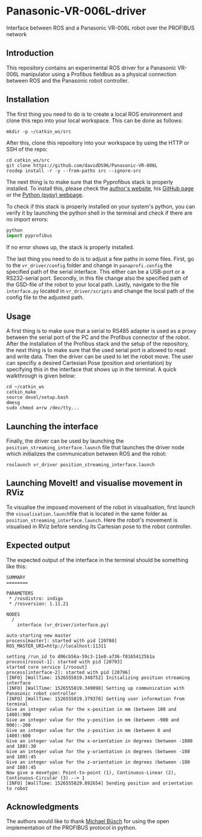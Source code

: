 # Panasonic-VR-006L-driver
Interface between ROS and a Panasonic VR-006L robot over the PROFIBUS network

## Introduction

This repository contains an experimental ROS driver for a Panasonic VR-006L manipulator 
using a Profibus fieldbus as a physical connection between ROS and the Panasonic robot controller.

## Installation

The first thing you need to do is to create a local ROS environment and clone this repo into your local workspace. 
This can be done as follows:

```
mkdir -p ~/catkin_ws/src
```

After this, clone this repository into your workspace by using the HTTP or SSH of the repo:
```
cd catkin_ws/src
git clone https://github.com/davidDS96/Panasonic-VR-006L
rosdep install -r -y --from-paths src --ignore-src
```

The next thing is to make sure that the Pyprofibus stack is properly installed. To install this, 
please check the [author's website](https://bues.ch/cms/automation/profibus.html), his [GitHub page](https://github.com/mbuesch/pyprofibus/) or the [Python (pypy) webpage](https://pypi.org/project/pyprofibus/#description). 

To check if this stack is properly installed on your system's python, you can verify it by launching the python shell in the terminal and check if there are no import errors:
```python
python
import pyprofibus
```
If no error shows up, the stack is properly installed.

The last thing you need to do is to adjust a few paths in some files. First, go to the ``` vr_driver/config ``` folder and change in ```panaprofi.config``` the specified path of the serial interface. This either can be a USB-port or a RS232-serial port. Secondly, in this file change also the specified path of the GSD-file of the robot to your local path. Lastly, navigate to the file ```interface.py``` located in ```vr_driver/scripts``` and change the local path of the config file to the adjusted path.


## Usage

A first thing is to make sure that a serial to RS485 adapter is used as a proxy between the serial port of the PC and the Profibus connector of the robot. After the installation of the Profibus stack and the setup of the repository, the next thing is to make sure that the used serial port is allowed to read and write data. Then the driver can be used to let the robot move. The user can specifiy a desired Cartesian Pose (position and orientation) by specifying this in the interface that shows up in the terminal. A quick walkthrough is given below:

```
cd ~/catkin_ws
catkin_make
source devel/setup.bash
dmesg
sudo chmod a+rw /dev/tty...
```

## Launching the interface

Finally, the driver can be used by launching the ``` position_streaming_interface.launch``` file that launches the driver node which initializes the communication between ROS and the robot:
```
roslaunch vr_driver position_streaming_interface.launch
```

## Launching MoveIt! and visualise movement in RViz

To visualise the imposed movement of the robot in visualisation, first launch the ```visualisation.launch```file that is located in the same
folder as ``` position_streaming_interface.launch```. Here the robot's movement is visualised in RViz before sending its
Cartesian pose to the robot controller.


## Expected output

The expected output of the interface in the terminal should be something like this:

```
SUMMARY
========

PARAMETERS
 * /rosdistro: indigo
 * /rosversion: 1.11.21

NODES
  /
    interface (vr_driver/interface.py)

auto-starting new master
process[master]: started with pid [20780]
ROS_MASTER_URI=http://localhost:11311

setting /run_id to d06cb56a-59c3-11e8-a736-f81654125b1a
process[rosout-1]: started with pid [20793]
started core service [/rosout]
process[interface-2]: started with pid [20796]
[INFO] [WallTime: 1526555819.348752] Initializing position streaming interface 
[INFO] [WallTime: 1526555819.349098] Setting up communication with Panasonic robot controller 
[INFO] [WallTime: 1526555819.379378] Getting user information from terminal 
Give an integer value for the x-position in mm (between 100 and 1400):900
Give an integer value for the y-position in mm (between -900 and 900):-200
Give an integer value for the z-position in mm (between 0 and 1400):600
Give an integer value for the x-orientation in degrees (between -1800 and 180):30
Give an integer value for the y-orientation in degrees (between -180 and 180):45
Give an integer value for the z-orientation in degrees (between -180 and 180):45
Now give a movetype: Point-to-point (1), Continuous-Linear (2), Continuous-Circular (3) --> 1
[INFO] [WallTime: 1526555829.892654] Sending position and orientation to robot
```


## Acknowledgments

The authors would like to thank [Michael Büsch](https://bues.ch/cms/resources/contact.html) for using the open implementation of the PROFIBUS protocol in python.
